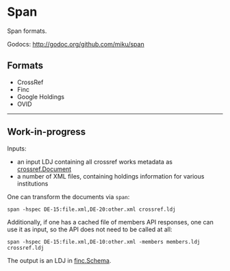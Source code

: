 Span
====

Span formats.

Godocs: http://godoc.org/github.com/miku/span

Formats
-------

* CrossRef
* Finc
* Google Holdings
* OVID

----

Work-in-progress
----------------

Inputs:

* an input LDJ containing all crossref works metadata as [crossref.Document](https://github.com/miku/span/blob/5585dc500d82fcab9c783937d7d567fdffb71fde/crossref/document.go#L46)
* a number of XML files, containing holdings information for various institutions

One can transform the documents via `span`:

    span -hspec DE-15:file.xml,DE-20:other.xml crossref.ldj

Additionally, if one has a cached file of members API responses, one can
use it as input, so the API does not need to be called at all:

    span -hspec DE-15:file.xml,DE-10:other.xml -members members.ldj crossref.ldj

The output is an LDJ in [finc.Schema](https://github.com/miku/span/blob/5585dc500d82fcab9c783937d7d567fdffb71fde/finc/schema.go#L5).
